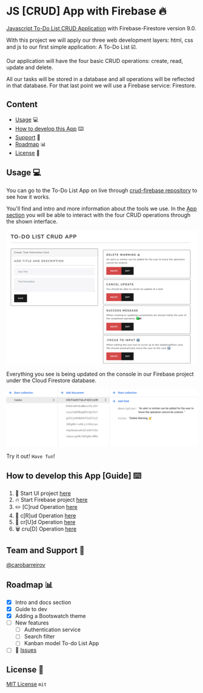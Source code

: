 # JS [CRUD] App with Firebase :fire:

[Javascript To-Do List CRUD Application](https://carobarreirov.github.io/crud-firebase/#app) with Firebase-Firestore version 9.0.

With this project we will apply our three web development layers: html, css and js to our first simple application: A To-Do List :ballot_box_with_check:.

Our application will have the four basic CRUD operations: create, read, update and delete.

All our tasks will be stored in a database and all operations will be reflected in that database. For that last point we will use a Firebase service: Firestore.

## Content

- [Usage](#usage) :computer:	
- [How to develop this App](#how-to-develop-this-app-guide) :keyboard:	
- [Support](#support) :triangular_flag_on_post:
- [Roadmap](#roadmap) :bar_chart:	
- [License](#license) :page_facing_up:	

## Usage :computer:	

You can go to the To-Do List App on live through [crud-firebase repository](https://carobarreirov.github.io/crud-firebase/) to see how it works.

You'll find and intro and more information about the tools we use.
In the [App section](https://carobarreirov.github.io/crud-firebase/#app) you will be able to interact with the four CRUD operations through the shown interface.

![App Interface](/images/todo-app.png)

Everything you see is being updated on the console in our Firebase project under the Cloud Firestore database.

![Cloud Firestore Console](/images/cfirestore.png)

Try it out! `Have fun`!

## How to develop this App [Guide] :keyboard:	

1.  :checkered_flag: Start UI project [here](/00starterfiles.md)
2.  :fire: Start Firebase project [here](/01firebase.md)
3.  :pencil2:	[C]rud Operation [here](/02create.md)
4.  :notebook:	c[R]ud Operation [here](/03read.md)
5.  :memo: cr[U]d Operation [here](/04update.md)
6.  :wastebasket:	cru[D] Operation [here](/05delete.md)

## Team and Support :triangular_flag_on_post:

[@carobarreirov](https://github.com/carobarreirov)

## Roadmap :bar_chart:	

- [x] Intro and docs section
- [x] Guide to dev
- [x] Adding a Bootswatch theme
- [ ] New features
  - [ ] Authentication service
  - [ ] Search filter
  - [ ] Kanban model To-do List App
- [ ] :wrench:	[Issues](https://github.com/carobarreirov/crud-firebase/issues)

## License :page_facing_up:	

[MIT License](/LICENSE) `mit`
